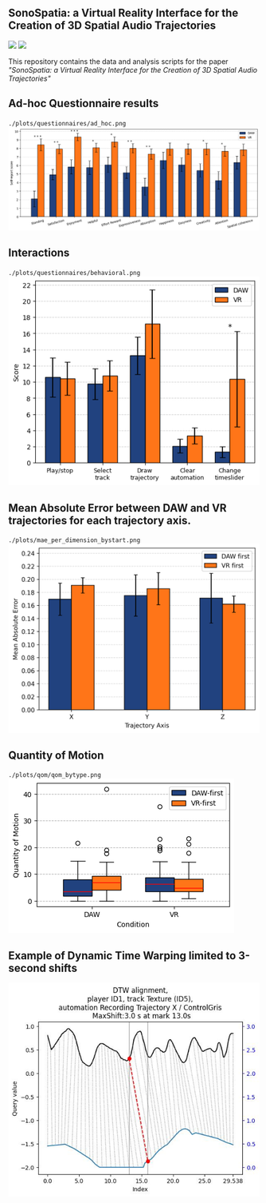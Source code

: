 ﻿SonoSpatia: a Virtual Reality Interface for the Creation of 3D Spatial Audio Trajectories 
---

<img src="https://github.com/user-attachments/assets/0e7a1cab-699f-47e9-a5f8-2e460fa13a2b" width="49%">
<img src="https://github.com/user-attachments/assets/acc2d008-39ed-4054-af13-0ea4eccb70bf" width="49%">


This repository contains the data and analysis scripts for the paper *"SonoSpatia: a Virtual Reality Interface for the Creation of 3D Spatial Audio Trajectories"*

## Ad-hoc Questionnaire results
`./plots/questionnaires/ad_hoc.png`  
![alt text](./plots/questionnaires/ad_hoc.png)

## Interactions
`./plots/questionnaires/behavioral.png`  
![alt text](./plots/questionnaires/behavioral.png)

## Mean Absolute Error between DAW and VR trajectories for each trajectory axis. 
`./plots/mae_per_dimension_bystart.png`  
![alt text](./plots/mae_per_dimension_bystart.png)

## Quantity of Motion  
`./plots/qom/qom_bytype.png`  
![alt text](./plots/qom/qom_bytype.png)


## Example of Dynamic Time Warping limited to 3-second shifts
![alt text](./plots/dtw/dtw_alignment_ID1_Texture__ID5__Recording_Trajectory_X___ControlGris.jpg)


